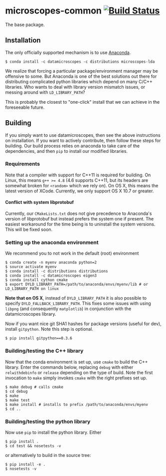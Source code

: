 # microscopes-common [![Build Status](https://travis-ci.org/datamicroscopes/common.svg?branch=master)](https://travis-ci.org/datamicroscopes/common)

The base package.

## Installation
The only officially supported mechanism is to use [Anaconda](https://store.continuum.io/cshop/anaconda/).

```
$ conda install -c datamicroscopes -c distributions microscopes-lda
```

We realize that forcing a particular package/environment manager may be offensive to some.
But Anaconda is one of the best solutions out there for distributing complicated python libraries
which depend on many C/C++ libraries. Who wants to deal with library version mismatch issues, or
messing around with `LD_LIBRARY_PATH`?

This is probably the closest to "one-click" install that we can achieve in the foreseeable future.

## Building
If you simply want to use datamicroscopes, then see the above instructions on installation. If you want to actively contribute, then follow these steps for building. Our build process relies on anaconda to take care of the dependencies, and then `pip` to install our modified libraries.

### Requirements
Note that a compiler with support for C++11 is required for building. On Linux, this means `g++ >= 4.8` (4.6 supports C++11, but its headers are somewhat broken for `<random>` which we rely on). On OS X, this means the latest version of XCode. Currently, we only support OS X 10.7 or greater.

#### Conflict with system libprotobuf
Currently, our `CMakeLists.txt` does not give precedence to Anaconda's version of libprotobuf but instead prefers the system one if present. The easiest workaround for the time being is to uninstall the system versions. This will be fixed soon.

### Setting up the anaconda environment
We recommend you to not work in the default (root) environment

    $ conda create -n myenv anaconda python=2
    $ source activate myenv
    $ conda install -c distributions distributions
    $ conda install -c datamicroscopes eigen3
    $ conda install cython cmake
    $ export DYLD_LIBRARY_PATH=/path/to/anaconda/envs/myenv/lib # or LD_LIBRARY_PATH on linux

__Note that on OS X__, instead of `DYLD_LIBRARY_PATH` it is also possible to specify `DYLD_FALLBACK_LIBRARY_PATH`.  This fixes some issues with using `libpng` (and consequently `matplotlib`) in conjunction with the datamicroscopes library.

Now if you want nice git SHA1 hashes for package versions (useful for dev), install `gitpython`. Note this step is optional.

    $ pip install gitpython==0.3.6

### Building/testing the C++ library
Now that the conda environment is set up, use `cmake` to build the C++ library. Enter the commands below, replacing `debug` with either `relwithdebinfo` or `release` depending on the type of build. Note the first invocation to `make` simply invokes `cmake` with the right prefixes set up.

    $ make debug # calls cmake
    $ cd debug
    $ make
    $ make test
    $ make install # installs to prefix /path/to/anaconda/envs/myenv
    $ cd ..

### Building/testing the python library
Now use `pip` to install the python library. Either

    $ pip install .
    $ cd test && nosetests -v

or alternatively to build in the source tree:

    $ pip install -e .
    $ nosetests -v

